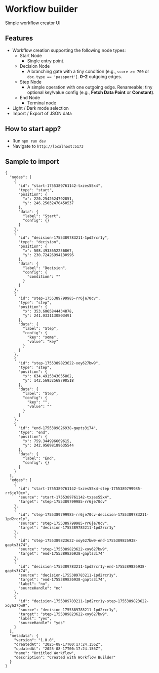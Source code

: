 # Workflow builder

Simple workflow creator UI

## Features
- Workflow creation supporting the following node types:
  - Start Node
    - Single entry point.
  - Decision Node
    - A branching gate with a tiny condition (e.g., `score >= 700` or `doc.type == 'passport'`). **0–2** outgoing edges.
  - Step Node
    - A simple operation with one outgoing edge. Renameable; tiny optional key/value config (e.g., **Fetch Data Point** or **Constant**).
  - End Node
    - Terminal node
- Light / Dark mode selection
- Import / Export of JSON data

## How to start app?
- Run `npm run dev`
- Navigate to `http://localhost:5173`

## Sample to import
```
{
  "nodes": [
    {
      "id": "start-1755389761142-txzes55x4",
      "type": "start",
      "position": {
        "x": 220.2542624792851,
        "y": 246.25032470450537
      },
      "data": {
        "label": "Start",
        "config": {}
      }
    },
    {
      "id": "decision-1755389783211-1pd2rcr1y",
      "type": "decision",
      "position": {
        "x": 508.4933652256867,
        "y": 230.72426994130996
      },
      "data": {
        "label": "Decision",
        "config": {
          "condition": ""
        }
      }
    },
    {
      "id": "step-1755389799985-rr6je70cv",
      "type": "step",
      "position": {
        "x": 353.6065844434878,
        "y": 241.0331130803491
      },
      "data": {
        "label": "Step",
        "config": {
          "key": "some",
          "value": "key"
        }
      }
    },
    {
      "id": "step-1755389823622-xoy627bw9",
      "type": "step",
      "position": {
        "x": 634.4915343055802,
        "y": 142.56932568790518
      },
      "data": {
        "label": "Step",
        "config": {
          "key": "",
          "value": ""
        }
      }
    },
    {
      "id": "end-1755389826938-gapts3i74",
      "type": "end",
      "position": {
        "x": 759.344996669615,
        "y": 242.95698189635544
      },
      "data": {
        "label": "End",
        "config": {}
      }
    }
  ],
  "edges": [
    {
      "id": "start-1755389761142-txzes55x4-step-1755389799985-rr6je70cv",
      "source": "start-1755389761142-txzes55x4",
      "target": "step-1755389799985-rr6je70cv"
    },
    {
      "id": "step-1755389799985-rr6je70cv-decision-1755389783211-1pd2rcr1y",
      "source": "step-1755389799985-rr6je70cv",
      "target": "decision-1755389783211-1pd2rcr1y"
    },
    {
      "id": "step-1755389823622-xoy627bw9-end-1755389826938-gapts3i74",
      "source": "step-1755389823622-xoy627bw9",
      "target": "end-1755389826938-gapts3i74"
    },
    {
      "id": "decision-1755389783211-1pd2rcr1y-end-1755389826938-gapts3i74",
      "source": "decision-1755389783211-1pd2rcr1y",
      "target": "end-1755389826938-gapts3i74",
      "label": "no",
      "sourceHandle": "no"
    },
    {
      "id": "decision-1755389783211-1pd2rcr1y-step-1755389823622-xoy627bw9",
      "source": "decision-1755389783211-1pd2rcr1y",
      "target": "step-1755389823622-xoy627bw9",
      "label": "yes",
      "sourceHandle": "yes"
    }
  ],
  "metadata": {
    "version": "1.0.0",
    "createdAt": "2025-08-17T00:17:24.156Z",
    "updatedAt": "2025-08-17T00:17:24.156Z",
    "name": "Untitled Workflow",
    "description": "Created with Workflow Builder"
  }
}
```
